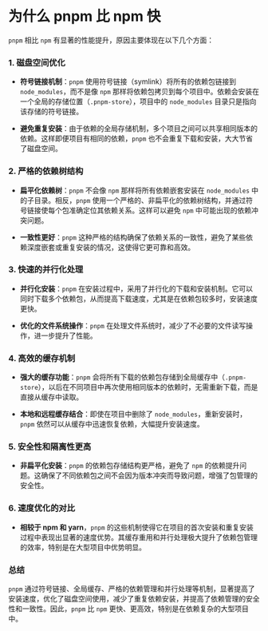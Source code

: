 # 为什么 pnpm 比 npm 快

`pnpm` 相比 `npm` 有显著的性能提升，原因主要体现在以下几个方面：

### 1. 磁盘空间优化

- **符号链接机制**：`pnpm` 使用符号链接（symlink）将所有的依赖包链接到 `node_modules`，而不是像 `npm` 那样将依赖包拷贝到每个项目中。依赖会安装在一个全局的存储位置（`.pnpm-store`），项目中的 `node_modules` 目录只是指向该存储的符号链接。

- **避免重复安装**：由于依赖的全局存储机制，多个项目之间可以共享相同版本的依赖。这样即便项目有相同的依赖，`pnpm` 也不会重复下载和安装，大大节省了磁盘空间。

### 2. 严格的依赖树结构

- **扁平化依赖树**：`pnpm` 不会像 `npm` 那样将所有依赖嵌套安装在 `node_modules` 中的子目录。相反，`pnpm` 使用一个严格的、非扁平化的依赖树结构，并通过符号链接使每个包准确定位其依赖关系。这样可以避免 `npm` 中可能出现的依赖冲突问题。

- **一致性更好**：`pnpm` 这种严格的结构确保了依赖关系的一致性，避免了某些依赖深度嵌套或重复安装的情况，这使得它更可靠和高效。

### 3. 快速的并行化处理

- **并行化安装**：`pnpm` 在安装过程中，采用了并行化的下载和安装机制。它可以同时下载多个依赖包，从而提高下载速度，尤其是在依赖包较多时，安装速度更快。

- **优化的文件系统操作**：`pnpm` 在处理文件系统时，减少了不必要的文件读写操作，进一步提升了性能。

### 4. 高效的缓存机制

- **强大的缓存功能**：`pnpm` 会将所有下载的依赖包存储到全局缓存中（`.pnpm-store`），以后在不同项目中再次使用相同版本的依赖时，无需重新下载，而是直接从缓存中读取。

- **本地和远程缓存结合**：即使在项目中删除了 `node_modules`，重新安装时，`pnpm` 依然可以从缓存中迅速恢复依赖，大幅提升安装速度。

### 5. 安全性和隔离性更高

- **非扁平化安装**：`pnpm` 的依赖包存储结构更严格，避免了 `npm` 的依赖提升问题。这确保了不同依赖包之间不会因为版本冲突而导致问题，增强了包管理的安全性。

### 6. 速度优化的对比

- **相较于 npm 和 yarn**，`pnpm` 的这些机制使得它在项目的首次安装和重复安装过程中表现出显著的速度优势。其缓存重用和并行处理极大提升了依赖包管理的效率，特别是在大型项目中优势明显。

### 总结

`pnpm` 通过符号链接、全局缓存、严格的依赖管理和并行处理等机制，显著提高了安装速度，优化了磁盘空间使用，减少了重复依赖安装，并提高了依赖管理的安全性和一致性。因此，`pnpm` 比 `npm` 更快、更高效，特别是在依赖复杂的大型项目中。
